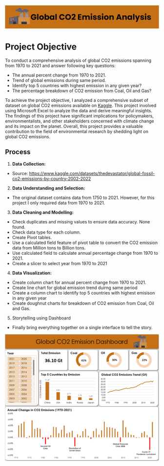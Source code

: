 ![Global CO2 Emission Analysis](banner_logo.png)

# Project Objective
To conduct a comprehensive analysis of global CO2 emissions spanning from 1970 to 2021 and answer following key questions:

- The annual percent change from 1970 to 2021.
- Trend of global emissions during same period.
- Identify top 5 countries with highest emission in any given year?
- The percentage breakdown of CO2 emission from Coal, Oil and Gas?


To achieve the project objective, I analyzed a comprehensive subset of dataset on global CO2 emissions available on [Kaggle](https://www.kaggle.com/datasets/thedevastator/global-fossil-co2-emissions-by-country-2002-2022). This project involved using Microsoft Excel to analyze the data and derive meaningful insights. The findings of this project have significant implications for policymakers, environmentalists, and other stakeholders concerned with climate change and its impact on the planet. Overall, this project provides a valuable contribution to the field of environmental research by shedding light on global CO2 emissions.

## Process
1. **Data Collection:** 
- Source: https://www.kaggle.com/datasets/thedevastator/global-fossil-co2-emissions-by-country-2002-2022
2. **Data Understanding and Selection:**
- The original dataset contains data from 1750 to 2021. However, for this project I only required data from 1970 to 2021.
3. **Data Cleaning and Modelling:**
- Check duplicates and missing values to ensure data accuracy. None found.
- Check data type for each column.
- Create Pivot tables.
- Use a calculated field feature of pivot table to convert the CO2 emission data from Million tons to Billion tons. 
- Use calculated field to calculate annual percentage change from 1970 to 2021.
- Create a slicer to select year from 1970 to 2021
4. **Data Visualization:**
- Create column chart for annual percent change from 1970 to 2021.
- Create line chart for global emission trend duirng same period
- Create a column chart to identify top 5 countries with highest emisison in any given year
- Create doughnut charts for breakdown of CO2 emission from Coal, Oil and Gas.
5. Storytelling using Dashboard
- Finally bring everything together on a single interface to tell the story.

![Dashboard](dashboard.png)



